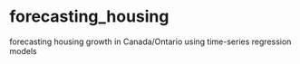 # forecasting_housing
forecasting housing growth in Canada/Ontario using time-series regression models
